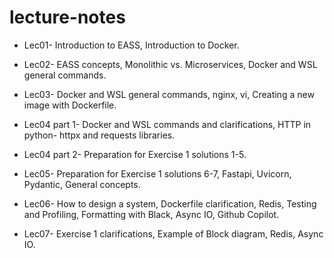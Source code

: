 # lecture-notes

- Lec01- Introduction to EASS, Introduction to Docker.  

- Lec02- EASS concepts, Monolithic vs. Microservices, Docker and WSL general commands.  

- Lec03- Docker and WSL general commands, nginx, vi, Creating a new image with Dockerfile.  

- Lec04 part 1- Docker and WSL commands and clarifications, HTTP in python- httpx and requests libraries.  

- Lec04 part 2- Preparation for Exercise 1 solutions 1-5.  

- Lec05- Preparation for Exercise 1 solutions 6-7, Fastapi, Uvicorn, Pydantic, General concepts.  

- Lec06- How to design a system, Dockerfile clarification, Redis, Testing and Profiling, Formatting with Black, Async IO, Github Copilot.  

- Lec07- Exercise 1 clarifications, Example of Block diagram, Redis, Async IO.  

